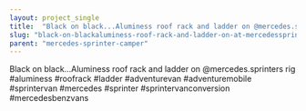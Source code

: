 ```yaml
---
layout: project_single
title:  "Black on black...Aluminess roof rack and ladder on @mercedes.sprinters rig    #aluminess #roofrack #ladder #adventurevan #adventuremobile #sprintervan #mercedes #sprinter #sprintervanconversion #mercedesbenzvans"
slug: "black-on-blackaluminess-roof-rack-and-ladder-on-at-mercedessprinters-rig-aluminess-roofrack-ladder"
parent: "mercedes-sprinter-camper"
---
```

Black on black...Aluminess roof rack and ladder on @mercedes.sprinters rig    #aluminess #roofrack #ladder #adventurevan #adventuremobile #sprintervan #mercedes #sprinter #sprintervanconversion #mercedesbenzvans
